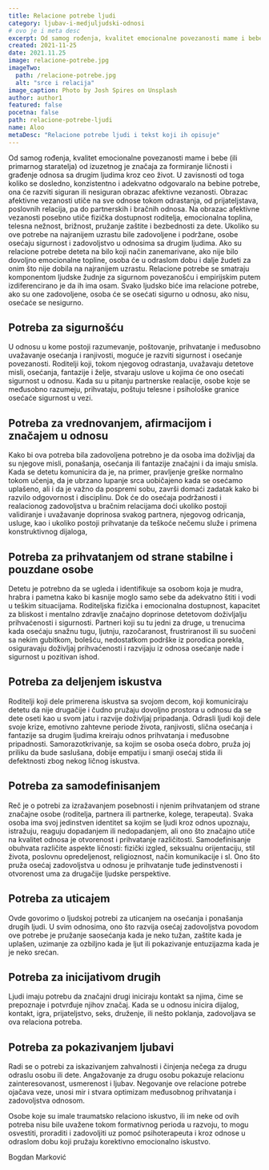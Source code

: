 ```yaml
---
title: Relacione potrebe ljudi
category: ljubav-i-medjuljudski-odnosi
# ovo je i meta desc
excerpt: Od samog rođenja, kvalitet emocionalne povezanosti mame i bebe (ili primarnog staratelja) od izuzetnog je značaja za formiranje ličnosti...
created: 2021-11-25
date: 2021.11.25
image: relacione-potrebe.jpg
imageTwo:
  path: /relacione-potrebe.jpg
  alt: "srce i relacija"
image_caption: Photo by Josh Spires on Unsplash
author: author1
featured: false
pocetna: false
path: relacione-potrebe-ljudi
name: Aloo
metaDesc: "Relacione potrebe ljudi i tekst koji ih opisuje"
---
```


Od samog rođenja, kvalitet emocionalne povezanosti mame i bebe (ili primarnog staratelja) od izuzetnog je značaja za formiranje ličnosti i građenje odnosa sa drugim ljudima kroz ceo život. U zavisnosti od toga koliko se dosledno, konzistentno i adekvatno odgovaralo na bebine potrebe, ona će razviti siguran ili nesiguran obrazac afektivne vezanosti. Obrazac afektivne vezanosti utiče na sve odnose tokom odrastanja, od prijateljstava, poslovnih relacija, pa do partnerskih i bračnih odnosa. Na obrazac afektivne vezanosti posebno utiče fizička dostupnost roditelja, emocionalna toplina, telesna nežnost, brižnost, pružanje zaštite i bezbednosti za dete. Ukoliko su ove potrebe na najranijem uzrastu bile zadovoljene i podržane, osobe osećaju sigurnost i zadovoljstvo u odnosima sa drugim ljudima. Ako su relacione potrebe deteta na bilo koji način zanemarivane, ako nije bilo dovoljno emocionalne topline, osoba će u odraslom dobu i dalje žudeti za onim što nije dobila na najranijem uzrastu. Relacione potrebe se smatraju komponentom ljudske žudnje za sigurnom povezanošću i empirijskim putem izdiferencirano je da ih ima osam. Svako ljudsko biće ima relacione potrebe, ako su one zadovoljene, osoba će se osećati sigurno u odnosu, ako nisu, osećaće se nesigurno. 

 ## Potreba za sigurnošću

U odnosu u kome postoji razumevanje, poštovanje, prihvatanje i međusobno uvažavanje osećanja i ranjivosti, moguće je razviti sigurnost i osećanje povezanosti. Roditelji koji, tokom njegovog odrastanja, uvažavaju detetove misli, osećanja, fantazije i želje, stvaraju uslove u kojima će ono osećati sigurnost u odnosu. Kada su u pitanju partnerske realacije, osobe koje se međusobno razumeju, prihvataju, poštuju telesne i psihološke granice osećaće sigurnost u vezi.

 ## Potreba za vrednovanjem, afirmacijom i značajem u odnosu

Kako bi ova potreba bila zadovoljena potrebno je da osoba ima doživljaj da su njegove misli, ponašanja, osećanja ili fantazije značajni i da imaju smisla. Kada se detetu komunicira da je, na primer, pravljenje greške normalno tokom učenja, da je ubrzano lupanje srca uobičajeno kada se osećamo uplašeno, ali i da je važno da pospremi sobu, završi domaći zadatak kako bi razvilo odgovornost i disciplinu. Dok će do osećaja podržanosti i realacionog zadovoljstva u bračnim relacijama doći ukoliko postoji validiranje i uvažavanje doprinosa svakog partnera, njegovog odricanja, usluge, kao i ukoliko postoji prihvatanje da teškoće nečemu služe i primena konstruktivnog dijaloga,

 ## Potreba za prihvatanjem od strane stabilne i pouzdane osobe

Detetu je potrebno da se ugleda i identifikuje sa osobom koja je mudra, hrabra i pametna kako bi kasnije moglo samo sebe da adekvatno štiti i vodi u teškim situacijama. Roditeljska fizička i emocionalna dostupnost, kapacitet za bliskost i mentalno zdravlje značajno doprinose detetovom doživljalju prihvaćenosti i sigurnosti. Partneri koji su tu jedni za druge, u trenucima kada osećaju snažnu tugu, ljutnju, razočaranost, frustriranost ili su suočeni sa nekim gubitkom, bolešću, nedostatkom podrške iz porodica porekla, osiguravaju doživljaj prihvaćenosti i razvijaju iz odnosa osećanje nade i sigurnost u pozitivan ishod.

 ## Potreba za deljenjem iskustva

Roditelji koji dele primerena iskustva sa svojom decom, koji komuniciraju detetu da nije drugačije i čudno pružaju dovoljno prostora u odnosu da se dete oseti kao u svom jatu i razvije doživljaj pripadanja. Odrasli ljudi koji dele svoje krize, emotivno zahtevne periode života, ranjivosti, slična osećanja i fantazije sa drugim ljudima kreiraju odnos prihvatanja i međusobne pripadnosti. Samorazotkrivanje, sa kojim se osoba oseća dobro, pruža joj priliku da bude saslušana, dobije empatiju i smanji osećaj stida ili defektnosti zbog nekog ličnog iskustva.

 ## Potreba za samodefinisanjem

Reč je o potrebi za izražavanjem posebnosti i njenim prihvatanjem od strane značajne osobe (roditelja, partnera ili partnerke, kolege, terapeuta). Svaka osoba ima svoj jedinstven identitet sa kojim se ljudi kroz odnos upoznaju, istražuju, reaguju dopadanjem ili nedopadanjem, ali ono što značajno utiče na kvalitet odnosa je otvorenost i prihvatanje različitosti. Samodefinisanje obuhvata različite aspekte ličnosti: fizički izgled, seksualnu orijentaciju, stil života, poslovnu opredeljenost, religioznost, način komunikacije i sl. Ono što pruža osećaj zadovoljstva u odnosu je prihvatanje tuđe jedinstvenosti i otvorenost uma za drugačije ljudske perspektive.

 ## Potreba za uticajem

Ovde govorimo o ljudskoj potrebi za uticanjem na osećanja i ponašanja drugih ljudi. U svim odnosima, ono što razvija osećaj zadovoljstva povodom ove potrebe je pružanje saosećanja kada je neko tužan, zaštite kada je uplašen, uzimanje za ozbiljno kada je ljut ili pokazivanje entuzijazma kada je je neko srećan.

 ## Potreba za inicijativom drugih

Ljudi imaju potrebu da značajni drugi iniciraju kontakt sa njima, čime se prepoznaje i potvrđuje njihov značaj. Kada se u odnosu inicira dijalog, kontakt, igra, prijateljstvo, seks, druženje, ili nešto poklanja, zadovoljava se ova relaciona potreba.

 ## Potreba za pokazivanjem ljubavi

Radi se o potrebi za iskazivanjem zahvalnosti i činjenja nečega za drugu odraslu osobu ili dete. Angažovanje za drugu osobu pokazuje relacionu zainteresovanost, usmerenost i ljubav. Negovanje ove relacione potrebe ojačava veze, unosi mir i stvara optimizam međusobnog prihvatanja i zadovoljstva odnosom.

Osobe koje su imale traumatsko relaciono iskustvo, ili im neke od ovih potreba nisu bile uvažene tokom formativnog perioda u razvoju, to mogu osvestiti, proraditi i zadovoljiti uz pomoć psihoterapeuta i kroz odnose u odraslom dobu koji pružaju korektivno emocionalno iskustvo.


Bogdan Marković
